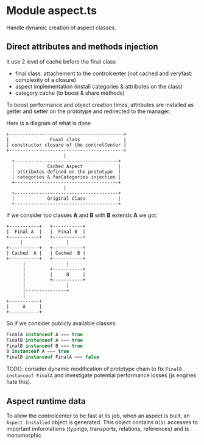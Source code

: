 # Module aspect.ts

Handle dynamic creation of aspect classes.

## Direct attributes and methods injection

It use 2 level of cache before the final class

 - final class: attachement to the controlcenter (not cached and veryfast: complexity of a closure)
 - aspect implementation (install categories & attributes on the class)
 - category cache (to boost & share methods)

To boost performance and object creation times, attributes are installed as getter and setter on the prototype and redirected to the manager.

Here is a diagram of what is done

```
+------------------------------------------+
|               Final class                |
| constructor closure of the controlCenter |
+------------------------------------------+
                     |
  +--------------------------------------+
  |            Cached Aspect             |
  | attributes defined on the prototype  |
  | categories & farCategories injection |
  +--------------------------------------+
                     |
  +--------------------------------------+
  |            Original Class            |
  +--------------------------------------+
```

If we consider too classes __A__ and __B__ with __B__ extends __A__ we got:

```
+-----------+   +-----------+
|  Final A  |   |  Final B  |
+-----------+   +-----------+
     |                |
+-----------+   +-----------+
| Cached  A |   | Cached  B |
+-----------+   +-----------+
      |               |
      |         +-----------+
      |         |     B     |
      |         +-----------+
      |               |
      |---------------+
      |
+-----------+
|     A     |
+-----------+
```

So if we consider publicly available classes:

```js
FinalA instanceof A === true
FinalB instanceof A === true
FinalB instanceof B === true
B instanceof A === true
FinalB instanceof FinalA === false
```

TODO: consider dynamic modification of prototype chain to fix `FinalB instanceof FinalA` and investigate potential performance losses (js engines hate this).

## Aspect runtime data

To allow the controlcenter to be fast at its job, when an aspect is built, an `Aspect.Installed` object is generated.
This object contains `O(1)` accesses to important imformations (typings, transports, relations, references) and is monomorphic